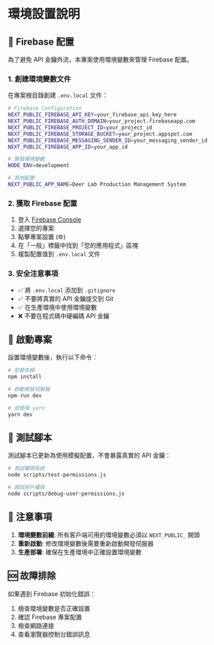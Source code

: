 # 環境設置說明

## 🔐 Firebase 配置

為了避免 API 金鑰外流，本專案使用環境變數來管理 Firebase 配置。

### 1. 創建環境變數文件

在專案根目錄創建 `.env.local` 文件：

```bash
# Firebase Configuration
NEXT_PUBLIC_FIREBASE_API_KEY=your_firebase_api_key_here
NEXT_PUBLIC_FIREBASE_AUTH_DOMAIN=your_project.firebaseapp.com
NEXT_PUBLIC_FIREBASE_PROJECT_ID=your_project_id
NEXT_PUBLIC_FIREBASE_STORAGE_BUCKET=your_project.appspot.com
NEXT_PUBLIC_FIREBASE_MESSAGING_SENDER_ID=your_messaging_sender_id
NEXT_PUBLIC_FIREBASE_APP_ID=your_app_id

# 開發環境變數
NODE_ENV=development

# 其他配置
NEXT_PUBLIC_APP_NAME=Deer Lab Production Management System
```

### 2. 獲取 Firebase 配置

1. 登入 [Firebase Console](https://console.firebase.google.com/)
2. 選擇您的專案
3. 點擊專案設置 (⚙️)
4. 在「一般」標籤中找到「您的應用程式」區塊
5. 複製配置值到 `.env.local` 文件

### 3. 安全注意事項

- ✅ 將 `.env.local` 添加到 `.gitignore`
- ✅ 不要將真實的 API 金鑰提交到 Git
- ✅ 在生產環境中使用環境變數
- ❌ 不要在程式碼中硬編碼 API 金鑰

## 🚀 啟動專案

設置環境變數後，執行以下命令：

```bash
# 安裝依賴
npm install

# 啟動開發伺服器
npm run dev

# 或使用 yarn
yarn dev
```

## 🔧 測試腳本

測試腳本已更新為使用模擬配置，不會暴露真實的 API 金鑰：

```bash
# 測試權限系統
node scripts/test-permissions.js

# 調試用戶權限
node scripts/debug-user-permissions.js
```

## 📝 注意事項

1. **環境變數前綴**: 所有客戶端可用的環境變數必須以 `NEXT_PUBLIC_` 開頭
2. **重新啟動**: 修改環境變數後需要重新啟動開發伺服器
3. **生產部署**: 確保在生產環境中正確設置環境變數

## 🆘 故障排除

如果遇到 Firebase 初始化錯誤：

1. 檢查環境變數是否正確設置
2. 確認 Firebase 專案配置
3. 檢查網路連接
4. 查看瀏覽器控制台錯誤訊息
